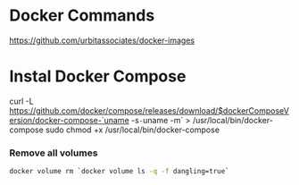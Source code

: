 # Docker Commands

https://github.com/urbitassociates/docker-images

# Instal Docker Compose
curl -L https://github.com/docker/compose/releases/download/$dockerComposeVersion/docker-compose-`uname -s`-`uname -m` > /usr/local/bin/docker-compose
sudo chmod +x /usr/local/bin/docker-compose

### Remove all volumes
```bash
docker volume rm `docker volume ls -q -f dangling=true`
```
